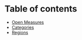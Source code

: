 # Table of contents

* [Open Measures](README.md)
* [Categories](categories.md)
* [Regions](regions.md)